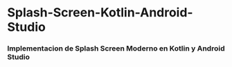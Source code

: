 # Splash-Screen-Kotlin-Android-Studio

### Implementacion de Splash Screen Moderno en Kotlin y Android Studio
